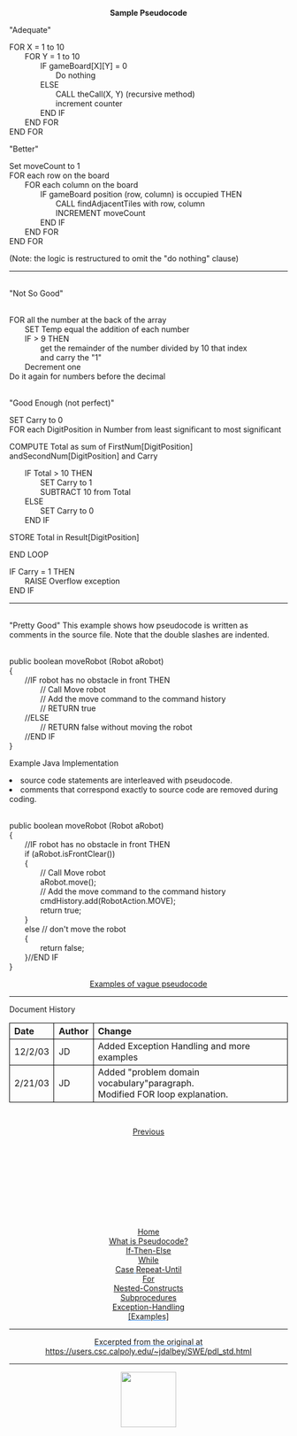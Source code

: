 **<p style="text-align: center;">Sample Pseudocode</p>**

"Adequate"  

FOR X = 1 to 10  
  FOR Y = 1 to 10  
    IF gameBoard[X][Y] = 0  
      Do nothing  
    ELSE  
      CALL theCall(X, Y) (recursive method)  
      increment counter  
    END IF  
  END FOR  
END FOR

"Better"

Set moveCount to 1  
FOR each row on the board  
  FOR each column on the board  
    IF gameBoard position (row, column) is occupied THEN  
      CALL findAdjacentTiles with row, column  
      INCREMENT moveCount  
    END IF  
  END FOR  
END FOR

(Note: the logic is restructured to omit the "do nothing" clause)

___
<br>
"Not So Good"
<br><br>

FOR all the number at the back of the array  
  SET Temp equal the addition of each number  
  IF > 9 THEN  
    get the remainder of the number divided by 10 that index  
    and carry the "1"  
  Decrement one  
Do it again for numbers before the decimal  
<br>
 

"Good Enough (not perfect)"

SET Carry to 0  
FOR each DigitPosition in Number from least significant to most significant

COMPUTE Total as sum of FirstNum[DigitPosition] andSecondNum[DigitPosition] and Carry
  
  IF Total > 10 THEN  
    SET Carry to 1  
    SUBTRACT 10 from Total  
  ELSE  
    SET Carry to 0  
  END IF  

STORE Total in Result[DigitPosition]

END LOOP  

IF Carry = 1 THEN  
  RAISE Overflow exception  
END IF

___
<br>
"Pretty Good"  This example shows how pseudocode is written as comments in the source file. Note that the double slashes are indented.
<br><br>

public boolean moveRobot (Robot aRobot)  
{  
  //IF robot has no obstacle in front THEN  
    // Call Move robot  
    // Add the move command to the command history  
    // RETURN true  
  //ELSE  
    // RETURN false without moving the robot  
  //END IF  
}  

Example Java Implementation

<li>source code statements are interleaved with pseudocode.</li> 
<li>comments that correspond exactly to source code are removed during coding.</li><br>


public boolean moveRobot (Robot aRobot)  
{  
  //IF robot has no obstacle in front THEN  
  if (aRobot.isFrontClear())  
  {  
    // Call Move robot  
    aRobot.move();  
    // Add the move command to the command history  
    cmdHistory.add(RobotAction.MOVE);  
    return true;  
  }  
  else // don't move the robot  
  {  
    return false;  
  }//END IF  
}  



<div style="text-align: center; text-decoration: underline; text-decoration-color: #3486E3 " markdown="1">

[Examples of vague pseudocode](https://users.csc.calpoly.edu/~jdalbey/SWE/pdl_vague.html)

</div>

___
Document History

<style>
table {
  width: 100%;
}

th, td {
  border: 1px solid black;
}
</style>

| Date           | Author| Change |
| :---------------- | :------ | :---- |
| 12/2/03        |   JD  | Added Exception Handling and more examples |
| 2/21/03           |   JD   | Added "problem domain vocabulary"paragraph.<br>Modified FOR loop explanation. |

<div style="text-align: center; display: flex; justify-content: center; margin-top: 30px">

[Previous](exceptionhandle.md)

</div>

<div style="text-align: center; text-decoration: underline; text-decoration-color: #3486E3; margin-top: 150px;" markdown="1">

[Home](home.md)     
[What is Pseudocode?](what-is.md)  
[If-Then-Else](if-then-else.md)  
[While](while.md)  
[Case](case.md)
[Repeat-Until](repeat-until.md)  
[For](for.md)  
[Nested-Constructs](nested.md)  
[Subprocedures](subprocedures.md)  
[Exception-Handling](exceptionhandle.md)  
[Examples]  
<div>


---
Excerpted from the original at https://users.csc.calpoly.edu/~jdalbey/SWE/pdl_std.html

---

<a href="https://brickmmo.com">
<img src="https://brickmmo.com/images/brickmmo-logo-horizontal.jpg" width="100">
</a>

